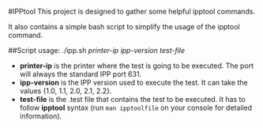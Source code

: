#IPPtool
This project is designed to gather some helpful ipptool commands.

It also contains a simple bash script to simplify the usage of the ipptool command.

##Script usage:
./ipp.sh *printer-ip* *ipp-version* *test-file*
* **printer-ip** is the printer where the test is going to be executed. The port will always the standard IPP port 631.
* **ipp-version** is the IPP version used to execute the test. It can take the values {1.0, 1.1, 2.0, 2.1, 2.2}.
* **test-file** is the .test file that contains the test to be executed. It has to follow **ipptool** syntax (run `man ipptoolfile` on your console for detailed information).
